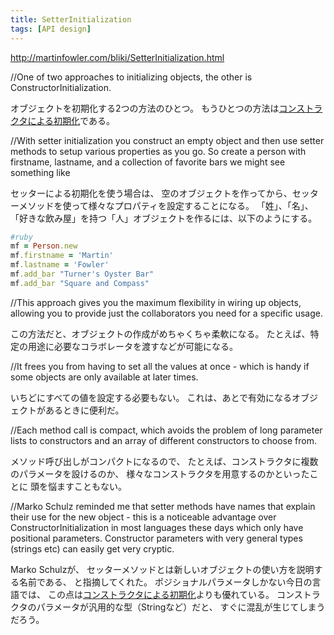 ```yaml
---
title: SetterInitialization
tags: [API design]
---
```


http://martinfowler.com/bliki/SetterInitialization.html

//One of two approaches to initializing objects, the other is ConstructorInitialization.

オブジェクトを初期化する2つの方法のひとつ。
もうひとつの方法は[コンストラクタによる初期化](ConstructorInitialization)である。

//With setter initialization you construct an empty object and then use setter methods to setup various properties as you go. So create a person with firstname, lastname, and a collection of favorite bars we might see something like

セッターによる初期化を使う場合は、
空のオブジェクトを作ってから、セッターメソッドを使って様々なプロパティを設定することになる。
「姓」、「名」、「好きな飲み屋」を持つ「人」オブジェクトを作るには、以下のようにする。

```ruby
#ruby
mf = Person.new
mf.firstname = 'Martin'
mf.lastname = 'Fowler'
mf.add_bar "Turner's Oyster Bar"
mf.add_bar "Square and Compass"
```

//This approach gives you the maximum flexibility in wiring up objects, allowing you to provide just the collaborators you need for a specific usage.

この方法だと、オブジェクトの作成がめちゃくちゃ柔軟になる。
たとえば、特定の用途に必要なコラボレータを渡すなどが可能になる。

//It frees you from having to set all the values at once - which is handy if some objects are only available at later times.

いちどにすべての値を設定する必要もない。
これは、あとで有効になるオブジェクトがあるときに便利だ。

//Each method call is compact, which avoids the problem of long parameter lists to constructors and an array of different constructors to choose from.

メソッド呼び出しがコンパクトになるので、
たとえば、コンストラクタに複数のパラメータを設けるのか、
様々なコンストラクタを用意するのかといったことに
頭を悩ますこともない。

//Marko Schulz reminded me that setter methods have names that explain their use for the new object - this is a noticeable advantage over ConstructorInitialization in most languages these days which only have positional parameters. Constructor parameters with very general types (strings etc) can easily get very cryptic.

Marko Schulzが、
セッターメソッドとは新しいオブジェクトの使い方を説明する名前である、
と指摘してくれた。
ポジショナルパラメータしかない今日の言語では、
この点は[コンストラクタによる初期化](ConstructorInitialization)よりも優れている。
コンストラクタのパラメータが汎用的な型（Stringなど）だと、
すぐに混乱が生じてしまうだろう。
